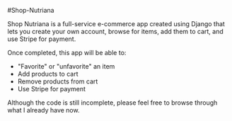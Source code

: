 #Shop-Nutriana

Shop Nutriana is a full-service e-commerce app created using Django that lets you create your own account, browse for items, add them to cart, and use Stripe for payment.

Once completed, this app will be able to:
<ul>
    <li>"Favorite" or "unfavorite" an item</li>
    <li>Add products to cart</li>
    <li>Remove products from cart</li>
    <li>Use Stripe for payment</li>
</ul>

Although the code is still incomplete, please feel free to browse through  what I already have now.